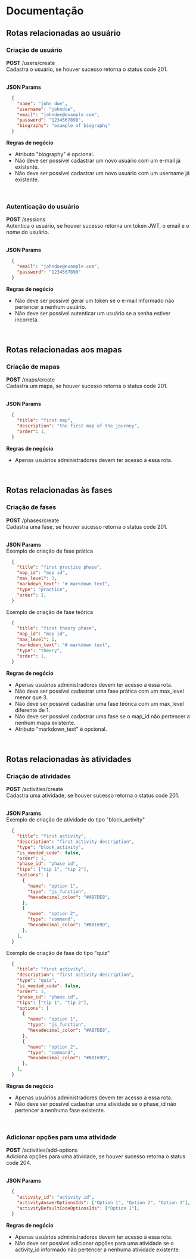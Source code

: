 # Documentação 

## Rotas relacionadas ao usuário 

### Criação de usuário
<div>
  <strong>POST</strong> /users/create 
</div>
Cadastra o usuário, se houver sucesso retorna o status code 201.

<br /><strong>JSON Params</strong>
```json
  {
    "name": "john doe",
    "username": "johndoe",
    "email": "johndoe@example.com",
    "password": "1234567890",
    "biography": "example of biography"
  }
```

<strong>Regras de negócio</strong>
- Atributo "biography" é opcional.
- Não deve ser possível cadastrar um novo usuário com um e-mail já existente.
- Não deve ser possível cadastrar um novo usuário com um username já existente.

<br />

### Autenticação do usuário
<div>
  <strong>POST</strong> /sessions
</div>
Autentica o usuário, se houver sucesso retorna um token JWT, o email e o nome do usuário.

<br /><strong>JSON Params</strong>
```json
  {
    "email": "johndoe@example.com",
    "password": "1234567890"
  }
```

<strong>Regras de negócio</strong>
- Não deve ser possível gerar um token se o e-mail informado não pertencer a nenhum usuário.
- Não deve ser possível autenticar um usuário se a senha estiver incorreta.

<br />

## Rotas relacionadas aos mapas

### Criação de mapas
<div>
  <strong>POST</strong> /maps/create 
</div>
Cadastra um mapa, se houver sucesso retorna o status code 201.

<br /><strong>JSON Params</strong>
```json
  {
    "title": "first map",
    "description": "the first map of the journey",
    "order": 1,
  }
```

<strong>Regras de negócio</strong>
- Apenas usuários administradores devem ter acesso à essa rota.

<br />

## Rotas relacionadas às fases

### Criação de fases
<div>
  <strong>POST</strong> /phases/create
</div>
Cadastra uma fase, se houver sucesso retorna o status code 201.

<br /><strong>JSON Params</strong><br />
Exemplo de criação de fase prática
```json
  {
    "title": "first practice phase",
    "map_id": "map id",
    "max_level": 3,
    "markdown_text": "# markdown text",
    "type": "practice",
    "order": 1,
  }
```
Exemplo de criação de fase teórica
```json
  {
    "title": "first theory phase",
    "map_id": "map id",
    "max_level": 1,
    "markdown_text": "# markdown text",
    "type": "theory",
    "order": 1,
  }
```

<strong>Regras de negócio</strong>
- Apenas usuários administradores devem ter acesso à essa rota.
- Não deve ser possível cadastrar uma fase prática com um max_level menor que 3.
- Não deve ser possível cadastrar uma fase teórica com um max_level diferente de 1.
- Não deve ser possível cadastrar uma fase se o map_id não pertencer a nenhum mapa existente.
- Atributo "markdown_text" é opcional.

<br />

## Rotas relacionadas às atividades

### Criação de atividades
<div>
  <strong>POST</strong> /activities/create
</div>
Cadastra uma atividade, se houver sucesso retorna o status code 201.

<br /><strong>JSON Params</strong><br />
Exemplo de criação de atividade do tipo "block_activity"
```json
  {
    "title": "first activity",
    "description": "first activity description",
    "type": "block_activity",
    "is_needed_code": false,
    "order": 1,
    "phase_id": "phase id",
    "tips": ["tip 1", "tip 2"],
    "options": [
      {
        "name": "option 1",
        "type": "js_function",
        "hexadecimal_color": "#AB7DE8",
      },
      {
        "name": "option 2",
        "type": "command",
        "hexadecimal_color": "#B0169D",
      },
    ],
  }
```
Exemplo de criação de fase do tipo "quiz"
```json
  {
    "title": "first activity",
    "description": "first activity description",
    "type": "quiz",
    "is_needed_code": false,
    "order": 1,
    "phase_id": "phase id",
    "tips": ["tip 1", "tip 2"],
    "options": [
      {
        "name": "option 1",
        "type": "js_function",
        "hexadecimal_color": "#AB7DE8",
      },
      {
        "name": "option 2",
        "type": "command",
        "hexadecimal_color": "#B0169D",
      },
    ],
  }
```

<strong>Regras de negócio</strong>
- Apenas usuários administradores devem ter acesso à essa rota.
- Não deve ser possível cadastrar uma atividade se o phase_id não pertencer a nenhuma fase existente.

<br />

### Adicionar opções para uma atividade
<div>
  <strong>POST</strong> /activities/add-options
</div>
Adiciona opções para uma atividade, se houver sucesso retorna o status code 204.

<br /><strong>JSON Params</strong>
```json
  {
    "activity_id": "activity id",
    "activityAnswerOptionsIds": ["Option 1", "Option 2", "Option 3"],
    "activityDefaultCodeOptionsIds": ["Option 1"], 
  }
```

<strong>Regras de negócio</strong>
- Apenas usuários administradores devem ter acesso à essa rota.
- Não deve ser possível adicionar opções para uma atividade se o activity_id informado não pertencer a nenhuma atividade existente.

<br />